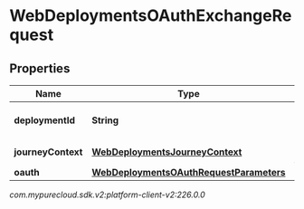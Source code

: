 # WebDeploymentsOAuthExchangeRequest


## Properties

| Name | Type | Description | Notes |
| ------------ | ------------- | ------------- | ------------- |
| **deploymentId** | **String** | The WebDeployment ID |  |
| **journeyContext** | [**WebDeploymentsJourneyContext**](WebDeploymentsJourneyContext) | A Customer journey context. |  [optional] |
| **oauth** | [**WebDeploymentsOAuthRequestParameters**](WebDeploymentsOAuthRequestParameters) |  |  [optional] |




_com.mypurecloud.sdk.v2:platform-client-v2:226.0.0_
